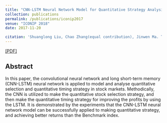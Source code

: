 ```yaml
---
title: "CNN-LSTM Neural Network Model for Quantitative Strategy Analysis in Stock Markets"
collection: publications
permalink: /publications/iconip2017
venue: "ICONIP 2018"
date: 2017-11-20

citation: 'Shuanglong Liu, Chao Zhang(equal contribution), Jinwen Ma. The 24th International Conference on Neural Information Processing. ICONIP 2017.'
---
```


[[PDF]](https://pkuzc.github.io/files/iconip_2017.pdf)

## Abstract

In this paper, the convolutional neural network and long short-term memory (CNN-LSTM) neural network is applied to model and analyse quantitative selection and quantitative timing strategy in stock markets. Methodically, the CNN is utilized to make the quantitative stock selection strategy, and then make the quantitative timing strategy for improving the profits by using the LSTM. It is demonstrated by the experiments that the CNN-LSTM neural network model can be successfully applied to making quantitative strategy, and achieving better returns than the Benchmark index.